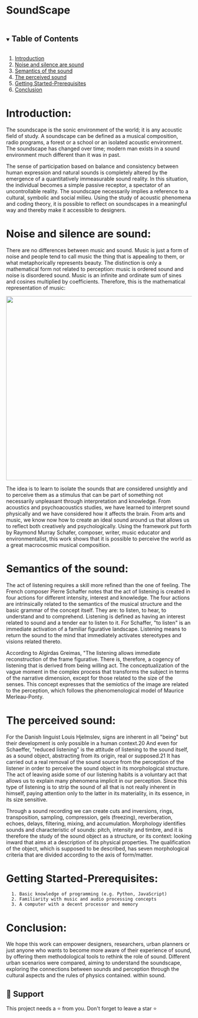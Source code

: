 # SoundScape

<!-- TABLE OF CONTENTS -->

<details open="open">
  <summary><h2 style="display: inline-block">Table of Contents</h2></summary>
  <ol>
    <li>
      <a href="#1 Introduction">Introduction</a>
    </li>
    <li>
      <a href="#2 Noise and silence are sound">Noise and silence are sound</a>
    </li>
    <li>
      <a href="#3 Semantics of the sound">Semantics of the sound</a>
    </li>
    <li>
      <a href="#4 The perceived sound">The perceived sound</a>
    </li>
    <li>
      <a href="#5 Getting Started-Prerequisites">Getting Started-Prerequisites</a>
    </li>
    <li>
      <a href="#6 Conclusion">Conclusion</a>
    </li>
  </ol>
</details>

# <a name="1 Introduction">Introduction:</a>


The soundscape is the sonic environment of the world; it is any acoustic field of study. A soundscape can be defined as a musical composition, radio programs, a forest or a school or an isolated acoustic environment. The soundscape has changed
over time; modern man exists in a sound environment much different than it was in past.

The sense of participation based on balance and consistency between human expression and natural sounds is completely altered by the emergence of a quantitatively immeasurable sound reality. In this situation, the individual becomes a
simple passive receptor, a spectator of an uncontrollable reality. The soundscape necessarily implies a reference to a cultural, symbolic and social milieu. Using the study of acoustic phenomena and coding theory, it is possible to reflect on
soundscapes in a meaningful way and thereby make it accessible to designers.

# <a name="2 Noise and silence are sound">Noise and silence are sound:</a>

There are no differences between music and sound. Music is just a form of noise and people tend to call music the thing that is appealing to them, or what metaphorically represents beauty. The distinction is only a mathematical form not
related to perception: music is ordered sound and noise is disordered sound. Music is an infinite and ordinate sum of sines and cosines multiplied by coefficients. Therefore, this is the mathematical representation of music:

<img src="https://github.com/Passionatelytoooadorable/SoundScape/assets/128183101/8b2db84b-6966-4a09-adc7-5f072ef64536)" align="center" height="500" width="550">

The idea is to learn to isolate the sounds that are considered unsightly and to perceive them as a stimulus that can be part of something not necessarily unpleasant through interpretation and knowledge. From acoustics and psychoacoustics studies,
we have learned to interpret sound physically and we have considered how it affects the brain. From arts and music, we know now how to create an ideal sound around us that allows us to reflect both creatively and psychologically. Using the framework put
forth by Raymond Murray Schafer, composer, writer, music educator and environmentalist, this work shows that it is possible to perceive the world as a great macrocosmic musical composition.

# <a name="3 Semantics of the sound">Semantics of the sound:</a>

The act of listening requires a skill more refined than the one of feeling. The French composer Pierre Schaffer notes that the act of listening is created in four actions for different intensity, interest and knowledge. The four actions are
intrinsically related to the semantics of the musical structure and the basic grammar of the concept itself. They are: to listen, to hear, to understand and to comprehend. Listening is defined as having an interest related to sound and a tender ear to
listen to it. 
For Schaffer, "to listen" is an immediate activation of a familiar figurative landscape. Listening means to return the sound to the mind that immediately activates stereotypes and visions related thereto.

According to Algirdas Greimas, "The listening allows immediate reconstruction of the frame figurative. There is, therefore, a cogency of listening that is derived from being willing act. The conceptualization of the vague moment in
the complex process that transforms the subject in terms of the narrative dimension, except for those related to the size of the senses. This concept expresses that the semiotics of the image are related to the perception, which follows the
phenomenological model of Maurice Merleau-Ponty.

# <a name="4 The perceived sound">The perceived sound:</a>

For the Danish linguist Louis Hjelmslev, signs are inherent in all "being" but their development is only possible in a human context.20 And even for Schaeffer, "reduced listening" is the attitude of listening to the sound itself, as a sound object,
abstracting from its origin, real or supposed.21 It has carried out a real removal of the sound source from the perception of the listener in order to perceive the sound object in its morphological structure. The act of leaving aside some of our listening habits is
a voluntary act that allows us to explain many phenomena implicit in our perception. Since this type of listening is to strip the sound of all that is not really inherent in himself, paying attention only to the latter in its materiality, in its essence, in its size
sensitive.

Through a sound recording we can create cuts and inversions, rings, transposition, sampling, compression, gels (freezing), reverberation, echoes, delays, filtering, mixing, and accumulation.
Morphology identifies sounds and characteristic of sounds: pitch, intensity and timbre, and it is therefore the study of the sound object as a structure, or its context:
looking inward that aims at a description of its physical properties. The qualification of the object, which is supposed to be described, has seven morphological criteria that are divided according to the axis of form/matter.

# <a name="5 Getting Started-Prerequisites">Getting Started-Prerequisites:</a>

      1. Basic knowledge of programming (e.g. Python, JavaScript)
      2. Familiarity with music and audio processing concepts
      3. A computer with a decent processor and memory

# <a name="6 Conclusion">Conclusion:</a>

We hope this work can empower designers, researchers, urban planners or just anyone who wants to become more aware of their experience of sound, by offering them methodological tools to rethink the role of sound. Different urban scenarios were
compared, aiming to understand the soundscape, exploring the connections between sounds and perception through the cultural aspects and the rules of physics contained.
within sound. 


## 🙏 Support

This project needs a ⭐️ from you. Don't forget to leave a star ⭐️
